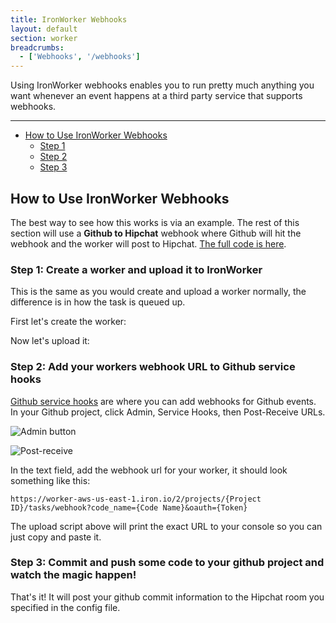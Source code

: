 ```yaml
---
title: IronWorker Webhooks
layout: default
section: worker
breadcrumbs:
  - ['Webhooks', '/webhooks']
---
```


Using IronWorker webhooks enables you to run pretty much anything you want whenever an event happens at a third
party service that supports webhooks.

--------

* [How to Use IronWorker Webhooks](#how_to_use_ironworker_webhooks)
  * [Step 1](#step_1_create_a_worker_and_upload_it_to_ironworker)
  * [Step 2](#step_2_add_your_workers_webhook_url_to_github_service_hooks)
  * [Step 3](#step_3_commit_and_push_some_code_to_your_github_project_and_watch_the_magic_happen)

## How to Use IronWorker Webhooks

The best way to see how this works is via an example. The rest of this section will use a **Github to Hipchat** webhook
where Github will hit the webhook and the worker will post to Hipchat. [The full code is here](https://github.com/iron-io/iron_worker_examples/tree/master/ruby_ng/github_to_hipchat_webhook_worker).

### Step 1: Create a worker and upload it to IronWorker

This is the same as you would create and upload a worker normally, the difference is in how the task
is queued up.

First let's create the worker:

<script src="https://gist.github.com/2308369.js?file=github_to_hipchat_webhook_worker.rb">---</script>

Now let's upload it:

<script src="https://gist.github.com/2308369.js?file=upload.rb">---</script>

### Step 2: Add your workers webhook URL to Github service hooks

[Github service hooks](http://help.github.com/post-receive-hooks/) are where you can add webhooks for Github events. In
your Github project, click Admin, Service Hooks, then Post-Receive URLs.

![Admin button](http://img.skitch.com/20100620-r8st7468q7q5waf3y85hmpwtqs.png)

![Post-receive](http://img.skitch.com/20100620-br6dw5iiyk2643fahkqbi54h36.png)

In the text field, add the webhook url for
your worker, it should look something like this:

    https://worker-aws-us-east-1.iron.io/2/projects/{Project ID}/tasks/webhook?code_name={Code Name}&oauth={Token}

The upload script above will print the exact URL to your console so you can just copy and paste it.

### Step 3: Commit and push some code to your github project and watch the magic happen!

That's it! It will post your github commit information to the Hipchat room you specified in the config file.
